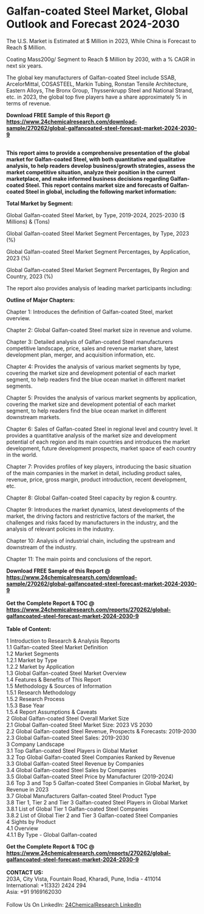 <h1>Galfan-coated Steel Market, Global Outlook and Forecast 2024-2030</h1><p>
The U.S. Market is Estimated at $ Million in 2023, While China is Forecast to Reach $ Million.</p><p>
Coating Mass200g/ Segment to Reach $ Million by 2030, with a % CAGR in next six years.</p><p>
The global key manufacturers of Galfan-coated Steel include SSAB, ArcelorMittal, COSASTEEL, Markin Tubing, Ronstan Tensile Architecture, Eastern Alloys, The Bronx Group, Thyssenkrupp Steel and National Strand, etc. in 2023, the global top five players have a share approximately % in terms of revenue.</p><div><b>Download FREE Sample of this Report @ 
            <a href="https://www.24chemicalresearch.com/download-sample/270262/global-galfancoated-steel-forecast-market-2024-2030-9">
            https://www.24chemicalresearch.com/download-sample/270262/global-galfancoated-steel-forecast-market-2024-2030-9</a></b></div><br><p>
<strong>This report aims to provide a comprehensive presentation of the global market for Galfan-coated Steel, with both quantitative and qualitative analysis, to help readers develop business/growth strategies, assess the market competitive situation, analyze their position in the current marketplace, and make informed business decisions regarding Galfan-coated Steel. This report contains market size and forecasts of Galfan-coated Steel in global, including the following market information:</strong>
</p><p>
<strong>Total Market by Segment:</strong></p><p>
Global Galfan-coated Steel Market, by Type, 2019-2024, 2025-2030 ($ Millions) &amp; (Tons)</p><p>
Global Galfan-coated Steel Market Segment Percentages, by Type, 2023 (%)</p><p>
</p><p>
Global Galfan-coated Steel Market Segment Percentages, by Application, 2023 (%)</p><p>
</p><p>
Global Galfan-coated Steel Market Segment Percentages, By Region and Country, 2023 (%)</p><p>
</p><p>
The report also provides analysis of leading market participants including:</p><p>
</p><p>
</p><p>
</p><p><strong>Outline of Major Chapters:</strong></p><p>
</p><p>Chapter 1: Introduces the definition of Galfan-coated Steel, market overview.</p><p>
Chapter 2: Global Galfan-coated Steel market size in revenue and volume.</p><p>
Chapter 3: Detailed analysis of Galfan-coated Steel manufacturers competitive landscape, price, sales and revenue market share, latest development plan, merger, and acquisition information, etc.</p><p>
Chapter 4: Provides the analysis of various market segments by type, covering the market size and development potential of each market segment, to help readers find the blue ocean market in different market segments.</p><p>
Chapter 5: Provides the analysis of various market segments by application, covering the market size and development potential of each market segment, to help readers find the blue ocean market in different downstream markets.</p><p>
Chapter 6: Sales of Galfan-coated Steel in regional level and country level. It provides a quantitative analysis of the market size and development potential of each region and its main countries and introduces the market development, future development prospects, market space of each country in the world.</p><p>
Chapter 7: Provides profiles of key players, introducing the basic situation of the main companies in the market in detail, including product sales, revenue, price, gross margin, product introduction, recent development, etc.</p><p>
Chapter 8: Global Galfan-coated Steel capacity by region &amp; country.</p><p>
Chapter 9: Introduces the market dynamics, latest developments of the market, the driving factors and restrictive factors of the market, the challenges and risks faced by manufacturers in the industry, and the analysis of relevant policies in the industry.</p><p>
Chapter 10: Analysis of industrial chain, including the upstream and downstream of the industry.</p><p>
Chapter 11: The main points and conclusions of the report.</p><div><b>Download FREE Sample of this Report @ 
            <a href="https://www.24chemicalresearch.com/download-sample/270262/global-galfancoated-steel-forecast-market-2024-2030-9">
            https://www.24chemicalresearch.com/download-sample/270262/global-galfancoated-steel-forecast-market-2024-2030-9</a></b></div><br><div><b>Get the Complete Report & TOC @ 
            <a href="https://www.24chemicalresearch.com/reports/270262/global-galfancoated-steel-forecast-market-2024-2030-9">
            https://www.24chemicalresearch.com/reports/270262/global-galfancoated-steel-forecast-market-2024-2030-9</a></b></div><br>
            <b>Table of Content:</b><p>1 Introduction to Research & Analysis Reports<br />
    1.1 Galfan-coated Steel Market Definition<br />
    1.2 Market Segments<br />
        1.2.1 Market by Type<br />
        1.2.2 Market by Application<br />
    1.3 Global Galfan-coated Steel Market Overview<br />
    1.4 Features & Benefits of This Report<br />
    1.5 Methodology & Sources of Information<br />
        1.5.1 Research Methodology<br />
        1.5.2 Research Process<br />
        1.5.3 Base Year<br />
        1.5.4 Report Assumptions & Caveats<br />
2 Global Galfan-coated Steel Overall Market Size<br />
    2.1 Global Galfan-coated Steel Market Size: 2023 VS 2030<br />
    2.2 Global Galfan-coated Steel Revenue, Prospects & Forecasts: 2019-2030<br />
    2.3 Global Galfan-coated Steel Sales: 2019-2030<br />
3 Company Landscape<br />
    3.1 Top Galfan-coated Steel Players in Global Market<br />
    3.2 Top Global Galfan-coated Steel Companies Ranked by Revenue<br />
    3.3 Global Galfan-coated Steel Revenue by Companies<br />
    3.4 Global Galfan-coated Steel Sales by Companies<br />
    3.5 Global Galfan-coated Steel Price by Manufacturer (2019-2024)<br />
    3.6 Top 3 and Top 5 Galfan-coated Steel Companies in Global Market, by Revenue in 2023<br />
    3.7 Global Manufacturers Galfan-coated Steel Product Type<br />
    3.8 Tier 1, Tier 2 and Tier 3 Galfan-coated Steel Players in Global Market<br />
        3.8.1 List of Global Tier 1 Galfan-coated Steel Companies<br />
        3.8.2 List of Global Tier 2 and Tier 3 Galfan-coated Steel Companies<br />
4 Sights by Product<br />
    4.1 Overview<br />
        4.1.1 By Type - Global Galfan-coated</p><div><b>Get the Complete Report & TOC @ 
            <a href="https://www.24chemicalresearch.com/reports/270262/global-galfancoated-steel-forecast-market-2024-2030-9">
            https://www.24chemicalresearch.com/reports/270262/global-galfancoated-steel-forecast-market-2024-2030-9</a></b></div><br><b>CONTACT US:</b><br>
            203A, City Vista, Fountain Road, Kharadi, Pune, India - 411014<br>
            International: +1(332) 2424 294<br>
            Asia: +91 9169162030 <br><br>
            Follow Us On LinkedIn: <a href="https://www.linkedin.com/company/24chemicalresearch/">24ChemicalResearch LinkedIn</a>